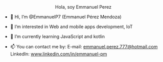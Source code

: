 <div align="center">
Hola, soy Emmanuel Perez
</div>

- 👋 Hi, I’m @EmmanuelP7
(Emmanuel Pérez Mendoza)

- 👀 I’m interested in Web and mobile apps development, IoT
- 🌱 I’m currently learning JavaScript and kotlin
<!--- - 💞️ I’m looking to collaborate on ...  --->
- 📫 You can contact me by:
            E-mail:     emmanuel.perez.777@hotmail.com
            LinkedIn:   www.linkedin.com/in/emmanuel-pm

<!---
EmmanuelP7/EmmanuelP7 is a ✨ special ✨ repository because its `README.md` (this file) appears on your GitHub profile.
You can click the Preview link to take a look at your changes.
--->
